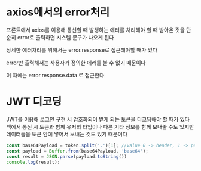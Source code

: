 # axios에서의 error처리

프론트에서 axios를 이용해 통신할 때 발생하는 에러를 처리해야 할 때 받아온 것을 단순히 error로 출력하면 시스템 문구가 나오게 된다

상세한 에러처리를 위해서는 error.response로 접근해야할 때가 있다

error만 출력해서는 사용자가 정의한 에러를 볼 수 없기 때문이다

이 때에는 error.response.data 로 접근한다

# JWT 디코딩

JWT를 이용해 로그인 구현 시 암호화되어 받게 되는 토큰을 디코딩해야 할 때가 있다
백에서 통신 시 토큰과 함께 유저의 타입이나 다른 기타 정보를 함께 보내줄 수도 있지만
데이터들을 토큰 안에 넣어서 보내는 것도 있기 때문이다

```js
const base64Payload = token.split('.')[1]; //value 0 -> header, 1 -> payload, 2 -> VERIFY SIGNATURE 
const payload = Buffer.from(base64Payload, 'base64'); 
const result = JSON.parse(payload.toString()) 
console.log(result);
```